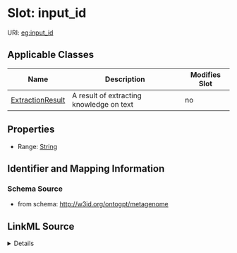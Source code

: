 

# Slot: input_id

URI: [eg:input_id](http://w3id.org/ontogpt/environmental-metagenome/input_id)



<!-- no inheritance hierarchy -->





## Applicable Classes

| Name | Description | Modifies Slot |
| --- | --- | --- |
| [ExtractionResult](ExtractionResult.md) | A result of extracting knowledge on text |  no  |







## Properties

* Range: [String](String.md)





## Identifier and Mapping Information







### Schema Source


* from schema: http://w3id.org/ontogpt/metagenome




## LinkML Source

<details>
```yaml
name: input_id
from_schema: http://w3id.org/ontogpt/metagenome
rank: 1000
alias: input_id
owner: ExtractionResult
domain_of:
- ExtractionResult
range: string

```
</details>